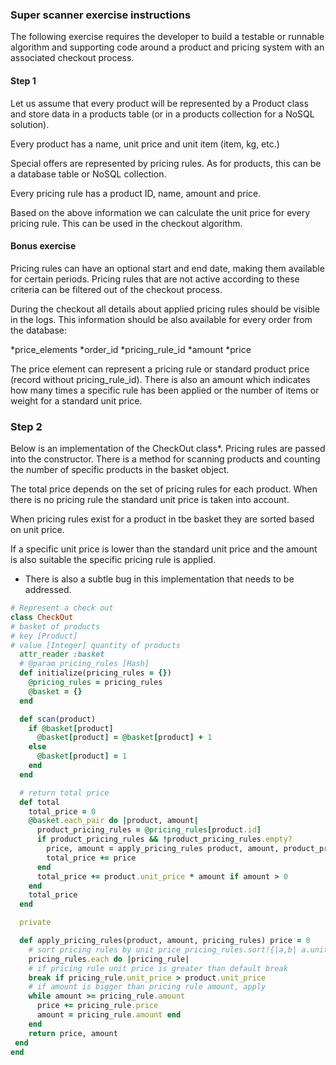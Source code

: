 ### Super scanner exercise instructions

The following exercise requires the developer to build a testable or runnable algorithm and supporting
code around a product and pricing system with an associated checkout process.

#### Step 1

Let us assume that every product will be represented by a Product class and store data in a products table (or in a products collection for a NoSQL solution).

Every product has a name, unit price and unit item (item, kg, etc.)

Special offers are represented by pricing rules. As for products, this can be a database table or NoSQL collection.

Every pricing rule has a product ID, name, amount and price.

Based on the above information we can calculate the unit price for every pricing rule. This can be used in the checkout algorithm.

#### Bonus exercise

Pricing rules can have an optional start and end date, making them available for certain periods. Pricing rules that are not active according to these criteria can be filtered out of the checkout process.

During the checkout all details about applied pricing rules should be visible in the logs. This information should be also available for every order from the database:

*price_elements
­*order_id
­*pricing_rule_id
*amount
­*price

The price element can represent a pricing rule or standard product price (record without pricing_rule_id). There is also an amount which indicates how many times a specific rule has been applied or the number of items or weight for a standard unit price.

### Step 2

Below is an implementation of the CheckOut class*. Pricing rules are passed into the constructor. There is a method for scanning products and counting the number of specific products in the basket object.

The total price depends on the set of pricing rules for each product. When there is no pricing rule the standard unit price is taken into account.

When pricing rules exist for a product in tbe basket they are sorted based on unit price.

If a specific unit price is lower than the standard unit price and the amount is also suitable the specific pricing rule is applied.

* There is also a subtle bug in this implementation that needs to be addressed.

```ruby
# Represent a check out
class CheckOut
# basket of products
# key [Product]
# value [Integer] quantity of products
  attr_reader :basket
  # @param pricing_rules [Hash]
  def initialize(pricing_rules = {})
    @pricing_rules = pricing_rules
    @basket = {}
  end

  def scan(product)
    if @basket[product]
      @basket[product] = @basket[product] + 1
    else
      @basket[product] = 1
    end
  end

  # return total price
  def total
    total_price = 0
    @basket.each_pair do |product, amount|
      product_pricing_rules = @pricing_rules[product.id]
      if product_pricing_rules && !product_pricing_rules.empty?
        price, amount = apply_pricing_rules product, amount, product_pricing_rules
        total_price += price
      end
      total_price += product.unit_price * amount if amount > 0
    end
    total_price
  end

  private

  def apply_pricing_rules(product, amount, pricing_rules) price = 0
    # sort pricing rules by unit price pricing_rules.sort!{|a,b| a.unit_price <=> b.unit_price}
    pricing_rules.each do |pricing_rule|
    # if pricing rule unit price is greater than default break
    break if pricing_rule.unit_price > product.unit_price
    # if amount is bigger than pricing rule amount, apply
    while amount >= pricing_rule.amount
      price += pricing_rule.price
      amount ­= pricing_rule.amount end
    end
    return price, amount
 end
end
```